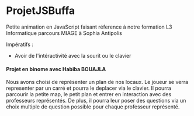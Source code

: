 # ProjetJSBuffa

Petite animation en JavaScript faisant réference à notre formation L3 Informatique parcours MIAGE à Sophia Antipolis

Impératifs : 
- Avoir de l'intéractivité avec la sourit ou le clavier 


#### Projet en binome avec Habiba BOUAJLA 

Nous avons choisi de représenter un plan de nos locaux. 
Le joueur se verra representer par un carré et pourra le deplacer via le clavier. 
Il pourra parcourir la petite map, le petit plan et entrer en interaction avec des professeurs représentés.
De plus, il pourra leur poser des questions via un choix multiple de question possible pour chaque professeur représenté.  
